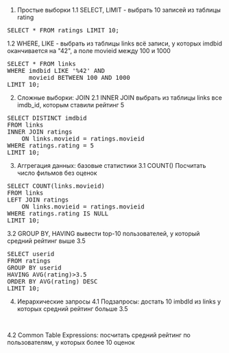 1. Простые выборки
1.1 SELECT, LIMIT - выбрать 10 записей из таблицы rating

<pre>
SELECT * FROM ratings LIMIT 10;
</pre>

1.2 WHERE, LIKE - выбрать из таблицы links всё записи, у которых imdbid оканчивается на "42", а поле movieid между 100 и 1000
<pre>
SELECT * FROM links 
WHERE imdbid LIKE '%42' AND
	  movieid BETWEEN 100 AND 1000
LIMIT 10;
</pre>

2. Сложные выборки: JOIN
2.1 INNER JOIN выбрать из таблицы links все imdb_id, которым ставили рейтинг 5
<pre>
SELECT DISTINCT imdbid 
FROM links 
INNER JOIN ratings
	ON links.movieid = ratings.movieid
WHERE ratings.rating = 5
LIMIT 10;
</pre>

3. Аггрегация данных: базовые статистики
3.1 COUNT() Посчитать число фильмов без оценок
<pre>
SELECT COUNT(links.movieid)
FROM links
LEFT JOIN ratings
	ON links.movieid = ratings.movieid 
WHERE ratings.rating IS NULL
LIMIT 10;
</pre>

3.2 GROUP BY, HAVING вывести top-10 пользователей, у который средний рейтинг выше 3.5
<pre>
SELECT userid
FROM ratings
GROUP BY userid
HAVING AVG(rating)>3.5
ORDER BY AVG(rating) DESC
LIMIT 10;
</pre>

4. Иерархические запросы
4.1 Подзапросы: достать 10 imbdId из links у которых средний рейтинг больше 3.5
<pre>

</pre>

4.2 Common Table Expressions: посчитать средний рейтинг по пользователям, у которых более 10 оценок
<pre>

</pre>
